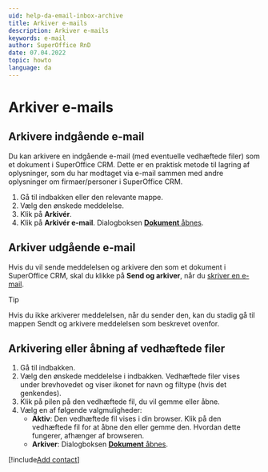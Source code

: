 ```yaml
---
uid: help-da-email-inbox-archive
title: Arkiver e-mails
description: Arkiver e-mails
keywords: e-mail
author: SuperOffice RnD
date: 07.04.2022
topic: howto
language: da
---
```


# Arkiver e-mails

## <a id="in"></a>Arkivere indgående e-mail

Du kan arkivere en indgående e-mail (med eventuelle vedhæftede filer) som et dokument i SuperOffice CRM. Dette er en praktisk metode til lagring af oplysninger, som du har modtaget via e-mail sammen med andre oplysninger om firmaer/personer i SuperOffice CRM.

1. Gå til indbakken eller den relevante mappe.
2. Vælg den ønskede meddelelse.
3. Klik på <i class="ph ph-archive" aria-hidden="true"></i> **Arkivér**.
4. Klik på **Arkivér e-mail**. Dialogboksen [**Dokument** åbnes][1].

## <a id="out"></a>Arkiver udgående e-mail

Hvis du vil sende meddelelsen og arkivere den som et dokument i SuperOffice CRM, skal du klikke på **Send og arkiver**, når du [skriver en e-mail][3].

> [!TIP]
> Hvis du ikke arkiverer meddelelsen, når du sender den, kan du stadig gå til mappen Sendt og arkivere meddelelsen som beskrevet ovenfor.

## <a id="attachment"></a>Arkivering eller åbning af vedhæftede filer

1. Gå til indbakken.
2. Vælg den ønskede meddelelse i indbakken. Vedhæftede filer vises under brevhovedet og viser ikonet for navn og filtype (hvis det genkendes).
3. Klik på pilen på den vedhæftede fil, du vil gemme eller åbne.
4. Vælg en af følgende valgmuligheder:
    * **Aktiv**: Den vedhæftede fil vises i din browser. Klik på den vedhæftede fil for at åbne den eller gemme den. Hvordan dette fungerer, afhænger af browseren.
    * **Arkiver**: Dialogboksen [**Dokument** åbnes][1].

[!include[Add contact](includes/add-contact-opens.md)]

<!-- Referenced links -->
[1]: ../../../document/learn/create.md#fields
[3]: compose.md
